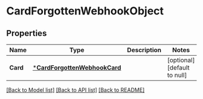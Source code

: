 # CardForgottenWebhookObject

## Properties
Name | Type | Description | Notes
------------ | ------------- | ------------- | -------------
**Card** | [***CardForgottenWebhookCard**](CardForgottenWebhookCard.md) |  | [optional] [default to null]

[[Back to Model list]](../README.md#documentation-for-models) [[Back to API list]](../README.md#documentation-for-api-endpoints) [[Back to README]](../README.md)

